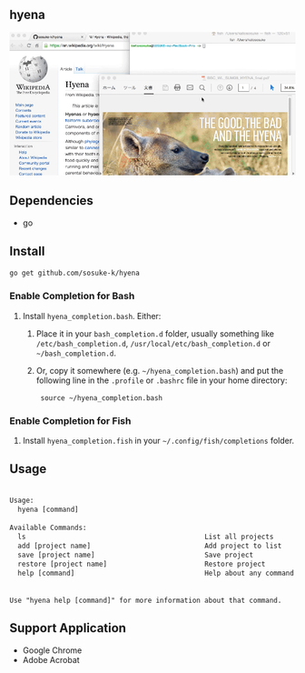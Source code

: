 ## hyena

![hyena demo gif](https://raw.githubusercontent.com/sosuke-k/hyena/master/hyena.gif "hyena demo")

## Dependencies

* go

## Install

```
go get github.com/sosuke-k/hyena
```

### Enable Completion for Bash

1. Install `hyena_completion.bash`. Either:

   1. Place it in your `bash_completion.d` folder, usually something like `/etc/bash_completion.d`,
      `/usr/local/etc/bash_completion.d` or `~/bash_completion.d`.

   2. Or, copy it somewhere (e.g. `~/hyena_completion.bash`) and put the following line in the `.profile` or
      `.bashrc` file in your home directory:

           source ~/hyena_completion.bash


### Enable Completion for Fish

1. Install `hyena_completion.fish` in your `~/.config/fish/completions` folder.


## Usage

<usage>

```

Usage:
  hyena [command]

Available Commands:
  ls                                            List all projects
  add [project name]                            Add project to list
  save [project name]                           Save project
  restore [project name]                        Restore project
  help [command]                                Help about any command


Use "hyena help [command]" for more information about that command.
```

</usage>

## Support Application

* Google Chrome
* Adobe Acrobat
